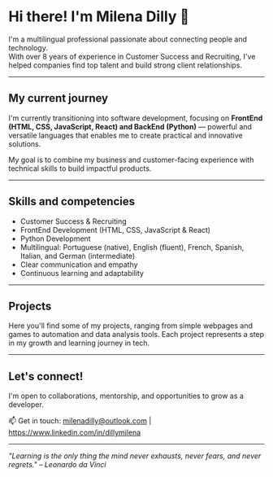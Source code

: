 # Hi there! I'm Milena Dilly 👋

I'm a multilingual professional passionate about connecting people and technology.  
With over 8 years of experience in Customer Success and Recruiting, I've helped companies find top talent and build strong client relationships.

---

## My current journey

I'm currently transitioning into software development, focusing on **FrontEnd (HTML, CSS, JavaScript, React) and BackEnd (Python)** — powerful and versatile languages that enables me to create practical and innovative solutions.  

My goal is to combine my business and customer-facing experience with technical skills to build impactful products.

---

## Skills and competencies

- Customer Success & Recruiting
- FrontEnd Development (HTML, CSS, JavaScript & React)
- Python Development  
- Multilingual: Portuguese (native), English (fluent), French, Spanish, Italian, and German (intermediate)  
- Clear communication and empathy  
- Continuous learning and adaptability

---

## Projects

Here you'll find some of my projects, ranging from simple webpages and games to automation and data analysis tools. Each project represents a step in my growth and learning journey in tech.

---

## Let's connect!

I'm open to collaborations, mentorship, and opportunities to grow as a developer.  

📫 Get in touch: milenadilly@outlook.com | https://www.linkedin.com/in/dillymilena

---

*"Learning is the only thing the mind never exhausts, never fears, and never regrets." – Leonardo da Vinci*
